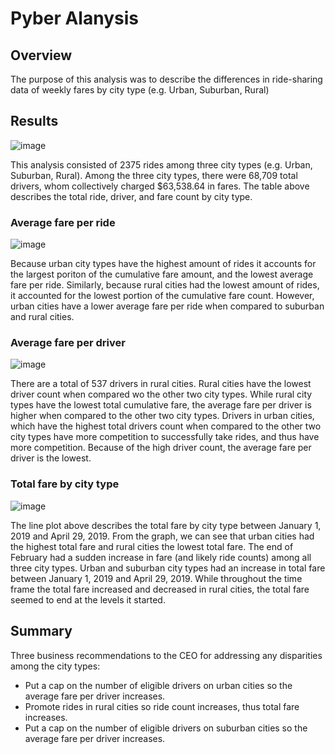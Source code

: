# Pyber Alanysis


## Overview
The purpose of this analysis was to describe the differences in ride-sharing data of weekly fares by city type (e.g. Urban, Suburban, Rural)

## Results
![image](https://user-images.githubusercontent.com/93107507/145731088-cd7a47ed-37ca-47fb-86a0-83b660b08984.png)

This analysis consisted of 2375 rides among three city types (e.g. Urban, Suburban, Rural). Among the three city types, there were 68,709 total drivers, whom collectively charged $63,538.64 in fares. The table above describes the total ride, driver, and fare count by city type. 

### Average fare per ride
![image](https://user-images.githubusercontent.com/93107507/145732128-e3358a36-0cb1-4050-8f19-6f21be8c5d57.png)

Because urban city types have the highest amount of rides it accounts for the largest poriton of the cumulative fare amount, and the lowest average fare per ride. Similarly, because rural cities had the lowest amount of rides, it accounted for the lowest portion of the cumulative fare count. However, urban cities have a lower average fare per ride when compared to suburban and rural cities.

### Average fare per driver
![image](https://user-images.githubusercontent.com/93107507/145732402-2d583a45-259a-4566-9bd3-88b48d065a0f.png)

There are a total of 537 drivers in rural cities. Rural cities have the lowest driver count when compared wo the other two city types. While rural city types have the lowest total cumulative fare, the average fare per driver is higher when compared to the other two city types. Drivers in urban cities, which have the highest total drivers count when compared to the other two city types have more competition to successfully take rides, and thus have more competition. Because of the high driver count, the average fare per driver is the lowest. 

### Total fare by city type
![image](https://user-images.githubusercontent.com/93107507/145732658-d3f9ce08-f9cf-47ba-a852-bb371e06716b.png)

The line plot above describes the total fare by city type between January 1, 2019 and April 29, 2019. From the graph, we can see that urban cities had the highest total fare and rural cities the lowest total fare. The end of February had a sudden increase in fare (and likely ride counts) among all three city types. Urban and suburban city types had an increase in total fare between January 1, 2019 and April 29, 2019. While throughout the time frame the total fare increased and decreased in rural cities, the total fare seemed to end at the levels it started. 

## Summary
Three business recommendations to the CEO for addressing any disparities among the city types:
- Put a cap on the number of eligible drivers on urban cities so the average fare per driver increases. 
- Promote rides in rural cities so ride count increases, thus total fare increases.
- Put a cap on the number of eligible drivers on suburban cities so the average fare per driver increases. 
